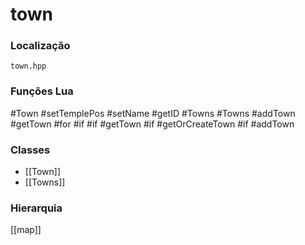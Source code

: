 # town

### Localização
`town.hpp`

### Funções Lua
#Town
#setTemplePos
#setName
#getID
#Towns
#Towns
#addTown
#getTown
#for
#if
#if
#getTown
#if
#getOrCreateTown
#if
#addTown

### Classes
- [[Town]]
- [[Towns]]

### Hierarquia
[[map]]
